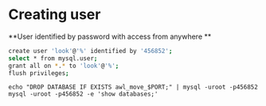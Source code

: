 # Creating user

**User identified by password with access from anywhere **

```bash
create user 'look'@'%' identified by '456852';
select * from mysql.user;
grant all on *.* to 'look'@'%';
flush privileges;
```

```
echo "DROP DATABASE IF EXISTS awl_move_$PORT;" | mysql -uroot -p456852
mysql -uroot -p456852 -e 'show databases;'

```

